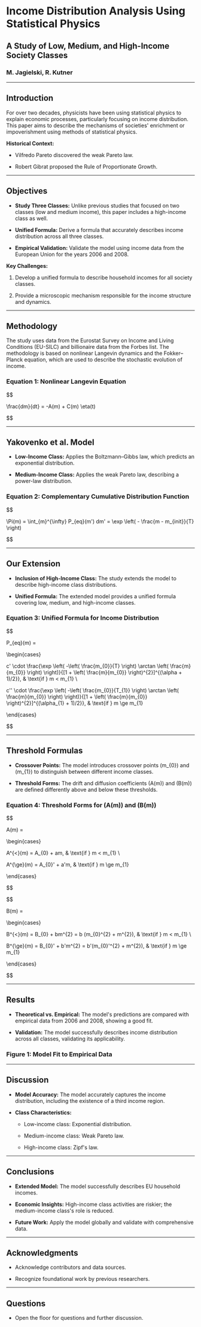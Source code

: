 
# Income Distribution Analysis Using Statistical Physics

## A Study of Low, Medium, and High-Income Society Classes

### M. Jagielski, R. Kutner

---

## Introduction

For over two decades, physicists have been using statistical physics to explain economic processes, particularly focusing on income distribution. This paper aims to describe the mechanisms of societies' enrichment or impoverishment using methods of statistical physics.

**Historical Context:**

- Vilfredo Pareto discovered the weak Pareto law.

- Robert Gibrat proposed the Rule of Proportionate Growth.

---

## Objectives

- **Study Three Classes:** Unlike previous studies that focused on two classes (low and medium income), this paper includes a high-income class as well.

- **Unified Formula:** Derive a formula that accurately describes income distribution across all three classes.

- **Empirical Validation:** Validate the model using income data from the European Union for the years 2006 and 2008.

**Key Challenges:**

1. Develop a unified formula to describe household incomes for all society classes.

2. Provide a microscopic mechanism responsible for the income structure and dynamics.

---

## Methodology

The study uses data from the Eurostat Survey on Income and Living Conditions (EU-SILC) and billionaire data from the Forbes list. The methodology is based on nonlinear Langevin dynamics and the Fokker–Planck equation, which are used to describe the stochastic evolution of income.

### Equation 1: Nonlinear Langevin Equation

$$

\frac{dm}{dt} = -A(m) + C(m) \eta(t)

$$

---

## Yakovenko et al. Model

- **Low-Income Class:** Applies the Boltzmann–Gibbs law, which predicts an exponential distribution.

- **Medium-Income Class:** Applies the weak Pareto law, describing a power-law distribution.

### Equation 2: Complementary Cumulative Distribution Function

$$

\Pi(m) = \int_{m}^{\infty} P_{eq}(m') dm' = \exp \left( - \frac{m - m_{init}}{T} \right)

$$

---

## Our Extension

- **Inclusion of High-Income Class:** The study extends the model to describe high-income class distributions.

- **Unified Formula:** The extended model provides a unified formula covering low, medium, and high-income classes.

### Equation 3: Unified Formula for Income Distribution

$$

P_{eq}(m) = 

\begin{cases}

c' \cdot \frac{\exp \left( -\left( \frac{m_{0}}{T} \right) \arctan \left( \frac{m}{m_{0}} \right) \right)}{[1 + \left( \frac{m}{m_{0}} \right)^{2}]^{(\alpha + 1)/2}}, & \text{if } m < m_{1} \ 

c'' \cdot \frac{\exp \left( -\left( \frac{m_{0}}{T_{1}} \right) \arctan \left( \frac{m}{m_{0}} \right) \right)}{[1 + \left( \frac{m}{m_{0}} \right)^{2}]^{(\alpha_{1} + 1)/2}}, & \text{if } m \ge m_{1}

\end{cases}

$$

---

## Threshold Formulas

- **Crossover Points:** The model introduces crossover points \(m_{0}\) and \(m_{1}\) to distinguish between different income classes.

- **Threshold Forms:** The drift and diffusion coefficients \(A(m)\) and \(B(m)\) are defined differently above and below these thresholds.

### Equation 4: Threshold Forms for \(A(m)\) and \(B(m)\)

$$

A(m) = 

\begin{cases} 

A^{<}(m) = A_{0} + am, & \text{if } m < m_{1} \ 

A^{\ge}(m) = A_{0}' + a'm, & \text{if } m \ge m_{1} 

\end{cases}

$$

$$

B(m) = 

\begin{cases} 

B^{<}(m) = B_{0} + bm^{2} = b (m_{0}^{2} + m^{2}), & \text{if } m < m_{1} \ 

B^{\ge}(m) = B_{0}' + b'm^{2} = b'(m_{0}'^{2} + m^{2}), & \text{if } m \ge m_{1} 

\end{cases}

$$

---

## Results

- **Theoretical vs. Empirical:** The model's predictions are compared with empirical data from 2006 and 2008, showing a good fit.

- **Validation:** The model successfully describes income distribution across all classes, validating its applicability.

### Figure 1: Model Fit to Empirical Data

---

## Discussion

- **Model Accuracy:** The model accurately captures the income distribution, including the existence of a third income region.

- **Class Characteristics:** 

  - Low-income class: Exponential distribution.

  - Medium-income class: Weak Pareto law.

  - High-income class: Zipf's law.

---

## Conclusions

- **Extended Model:** The model successfully describes EU household incomes.

- **Economic Insights:** High-income class activities are riskier; the medium-income class's role is reduced.

- **Future Work:** Apply the model globally and validate with comprehensive data.

---

## Acknowledgments

- Acknowledge contributors and data sources.

- Recognize foundational work by previous researchers.

---

## Questions

- Open the floor for questions and further discussion.

